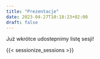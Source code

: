 ```yaml
---
title: "Prezentacje"
date: 2023-04-27T10:18:23+02:00
draft: false
---
```


Już wkrótce udostepnimy listę sesji!

{{< sessionize_sessions >}}